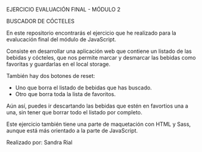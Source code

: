 EJERCICIO EVALUACIÓN FINAL - MÓDULO 2

BUSCADOR DE CÓCTELES

En este repositorio encontrarás el ejercicio que he realizado para la evalucación final del módulo de JavaScript.

Consiste en desarrollar una aplicación web que contiene un listado de las bebidas y cócteles, que nos permite marcar y desmarcar las bebidas como favoritas y guardarlas en el local storage.

También hay dos botones de reset:

- Uno que borra el listado de bebidas que has buscado.
- Otro que borra toda la lista de favoritos.

Aún así, puedes ir descartando las bebidas que estén en favortios una a una, sin tener que borrar todo el listado por completo.

Este ejercicio también tiene una parte de maquetación con HTML y Sass, aunque está más orientado a la parte de JavaScript.

Realizado por: Sandra Rial
